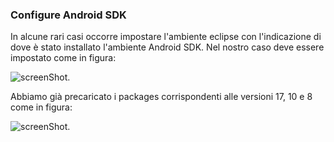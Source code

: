 ### Configure Android SDK

In alcune rari casi occorre impostare l'ambiente eclipse con l'indicazione
di dove è stato installato
l'ambiente Android SDK. Nel nostro caso deve essere impostato come
in figura:

![screenShot](https://raw.github.com/sdoro/android/master/tips/img/eclipse.png).

Abbiamo già precaricato i packages corrispondenti alle versioni 17, 10 e 8 come in figura:

![screenShot](https://raw.github.com/sdoro/android/master/tips/img/sdk4API.png).
